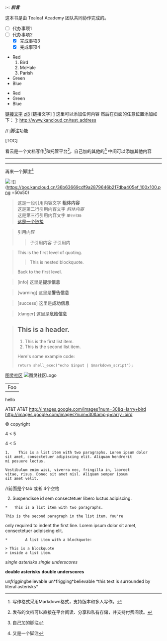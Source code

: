 :-: ***前言***

这本书是由 Tealeaf Academy 团队共同协作完成的。

* [ ] 代办事项1
* [ ] 代办事项2
    * [x] 完成事项3
    * [x] 完成事项4

+   Red
    1.  Bird
    2.  McHale
    3.  Parish
+   Green
+   Blue

-   Red
-   Green
-   Blue

[链接文字](http://blog.csdn.net/hk2291976/article/details/51173850)
[zi3](zi3.md)
[链接文字] [1]
这里可以添加任何内容
然后在页面的任意位置添加如下：
[1]: http://www.kancloud.cn/test_address

// j脚注功能

[TOC]

看云是一个文档写作[^write]和托管平台[^platform]。自己加的其他的[^hehe]
中间可以添加其他内容
[^write]: 写作格式采用Markdown格式，支持版本和多人写作。
[^platform]: 发布的文档可以直接在平台阅读、分享和私有存储，并支持付费阅读。
[^hehe]: 自己加的脚注

---

*****


再来一个脚注[^footnote]
[^footnote]:又是一个脚注

![](https://box.kancloud.cn/36b63669cdf9a2879646b217dba405ef_100x100.png)
![](https://box.kancloud.cn/36b63669cdf9a2879646b217dba405ef_100x100.png =50x50)

> 这是一段引用内容文字 **粗体内容**   
> 这是第二行引用内容文字  _斜体内容_  
> 这是第三行引用内容文字  `单行代码`  
> [这是一个链接](http://www.kancloud.cn) 

> 引用内容
> 
> > 子引用内容
> > 子引用内

> This is the first level of quoting.
>
> > This is nested blockquote.
>
> Back to the first level.

>[info] 这里是**提示信息**

>[warning] 这里是**警告信息**

>[success] 这里是**成功信息**

>[danger] 这里是**危险信息**

> ## This is a header.
> 
> 1.   This is the first list item.
> 2.   This is the second list item.
> 
> Here's some example code:
> 
>     return shell_exec("echo $input | $markdown_script");


[图灵社区][1]
![图灵社区Logo][2]

[1]:http://www.ituring.com.cn
[2]:http://www.ituring.com.cn/Content/img/Turing.Gif

<table>
    <tr>
        <td>Foo</td>
    </tr>
</table>

<span>hello</span>

AT&T
AT&amp;T
http://images.google.com/images?num=30&q=larry+bird
http://images.google.com/images?num=30&amp;q=larry+bird

&copy; copyright

4 < 5  

4 &lt; 5

    1.    This is a list item with two paragraphs. Lorem ipsum dolor
    sit amet, consectetuer adipiscing elit. Aliquam hendrerit
    mi posuere lectus.

    Vestibulum enim wisi, viverra nec, fringilla in, laoreet
    vitae, risus. Donec sit amet nisl. Aliquam semper ipsum
    sit amet velit.

//前面是个tab 或者 4个空格

  2.  Suspendisse id sem consectetuer libero luctus adipiscing.

    *   This is a list item with two paragraphs.

    This is the second paragraph in the list item. You're
only required to indent the first line. Lorem ipsum dolor
sit amet, consectetuer adipiscing elit.



    *        A list item with a blockquote:

    > This is a blockquote
    > inside a list item.

<em>single asterisks</em>
<em>single underscores</em>

<strong>double asterisks</strong>
<strong>double underscores</strong>

un*frigging*believable
un\*frigging*believable
\*this text is surrounded by literal asterisks\*


